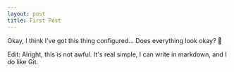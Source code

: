 ```yaml
---
layout: post
title: First Post
---
```


Okay, I think I've got this thing configured...
Does everything look okay? 🤔

Edit: Alright, this is not awful. It's real simple, I can write in markdown, and I do like Git.